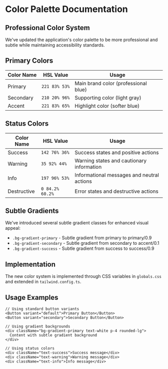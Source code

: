 # Color Palette Documentation

## Professional Color System

We've updated the application's color palette to be more professional and subtle while maintaining accessibility standards.

## Primary Colors

| Color Name | HSL Value | Usage |
|------------|-----------|-------|
| Primary | `221 83% 53%` | Main brand color (professional blue) |
| Secondary | `210 20% 96%` | Supporting color (light gray) |
| Accent | `221 83% 65%` | Highlight color (softer blue) |

## Status Colors

| Color Name | HSL Value | Usage |
|------------|-----------|-------|
| Success | `142 76% 36%` | Success states and positive actions |
| Warning | `35 92% 44%` | Warning states and cautionary information |
| Info | `197 96% 53%` | Informational messages and neutral actions |
| Destructive | `0 84.2% 60.2%` | Error states and destructive actions |

## Subtle Gradients

We've introduced several subtle gradient classes for enhanced visual appeal:

- `.bg-gradient-primary` - Subtle gradient from primary to primary/0.9
- `.bg-gradient-secondary` - Subtle gradient from secondary to accent/0.1
- `.bg-gradient-success` - Subtle gradient from success to success/0.9

## Implementation

The new color system is implemented through CSS variables in `globals.css` and extended in `tailwind.config.ts`.

## Usage Examples

```tsx
// Using standard button variants
<Button variant="default">Primary Button</Button>
<Button variant="secondary">Secondary Button</Button>

// Using gradient backgrounds
<div className="bg-gradient-primary text-white p-4 rounded-lg">
  Content with subtle gradient background
</div>

// Using status colors
<div className="text-success">Success message</div>
<div className="text-warning">Warning message</div>
<div className="text-info">Info message</div>
```